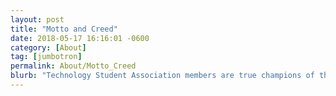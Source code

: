 ```yaml
---
layout: post
title: "Motto and Creed"
date: 2018-05-17 16:16:01 -0600
category: [About]
tag: [jumbotron]
permalink: About/Motto_Creed
blurb: "Technology Student Association members are true champions of their motto and creed."
---
```

